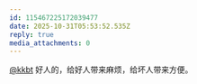 ```yaml
---
id: 115467225172039477
date: 2025-10-31T05:53:52.535Z
reply: true
media_attachments: 0
---
```


<p><span class="h-card" translate="no"><a href="https://hello.2heng.xin/@kkbt" class="u-url mention" rel="nofollow noopener" target="_blank">@<span>kkbt</span></a></span> 好人的，给好人带来麻烦，给坏人带来方便。</p>
